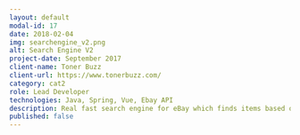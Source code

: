 ```yaml
---
layout: default
modal-id: 17
date: 2018-02-04
img: searchengine_v2.png
alt: Search Engine V2
project-date: September 2017
client-name: Toner Buzz
client-url: https://www.tonerbuzz.com/
category: cat2
role: Lead Developer
technologies: Java, Spring, Vue, Ebay API
description: Real fast search engine for eBay which finds items based on specific filters once they are listed and even before they are visible on eBay site.
published: false
---
```


